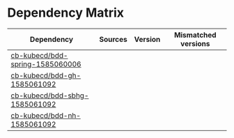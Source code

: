 # Dependency Matrix

Dependency | Sources | Version | Mismatched versions
---------- | ------- | ------- | -------------------
[cb-kubecd/bdd-spring-1585060006](https://github.com/cb-kubecd/bdd-spring-1585060006.git) |  | []() | 
[cb-kubecd/bdd-gh-1585061092](https://github.com/cb-kubecd/bdd-gh-1585061092.git) |  | []() | 
[cb-kubecd/bdd-sbhg-1585061092](https://github.com/cb-kubecd/bdd-sbhg-1585061092.git) |  | []() | 
[cb-kubecd/bdd-nh-1585061092](https://github.com/cb-kubecd/bdd-nh-1585061092.git) |  | []() | 
